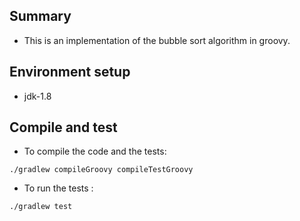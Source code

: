 
## Summary

* This is an implementation of the bubble sort algorithm in groovy.

## Environment setup

* jdk-1.8

## Compile and test

* To compile the code and the tests: 
```
./gradlew compileGroovy compileTestGroovy
```

* To run the tests : 
```
./gradlew test
```
